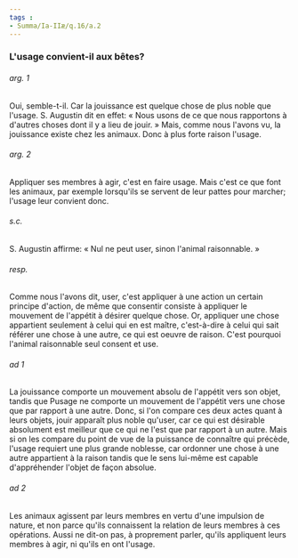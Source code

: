```yaml
---
tags : 
- Summa/Ia-IIæ/q.16/a.2
---
```


### L'usage convient-il aux bêtes?

###### arg. 1
Oui, semble-t-il. Car la jouissance est quelque chose de plus noble que l'usage. S. Augustin dit en effet: « Nous usons de ce que nous rapportons à d'autres choses dont il y a lieu de jouir. » Mais, comme nous l'avons vu, la jouissance existe chez les animaux. Donc à plus forte raison l'usage. 

###### arg. 2
Appliquer ses membres à agir, c'est en faire usage. Mais c'est ce que font les animaux, par exemple lorsqu'ils se servent de leur pattes pour marcher; l'usage leur convient donc. 

###### s.c.
S. Augustin affirme: « Nul ne peut user, sinon l'animal raisonnable. » 

###### resp.
Comme nous l'avons dit, user, c'est appliquer à une action un certain principe d'action, de même que consentir consiste à appliquer le mouvement de l'appétit à désirer quelque chose. Or, appliquer une chose appartient seulement à celui qui en est maître, c'est-à-dire à celui qui sait référer une chose à une autre, ce qui est oeuvre de raison. C'est pourquoi l'animal raisonnable seul consent et use. 

###### ad 1
La jouissance comporte un mouvement absolu de l'appétit vers son objet, tandis que Pusage ne comporte un mouvement de l'appétit vers une chose que par rapport à une autre. Donc, si l'on compare ces deux actes quant à leurs objets, jouir apparaît plus noble qu'user, car ce qui est désirable absolument est meilleur que ce qui ne l'est que par rapport à un autre. Mais si on les compare du point de vue de la puissance de connaître qui précède, l'usage requiert une plus grande noblesse, car ordonner une chose à une autre appartient à la raison tandis que le sens lui-même est capable d'appréhender l'objet de façon absolue. 

###### ad 2
Les animaux agissent par leurs membres en vertu d'une impulsion de nature, et non parce qu'ils connaissent la relation de leurs membres à ces opérations. Aussi ne dit-on pas, à proprement parler, qu'ils appliquent leurs membres à agir, ni qu'ils en ont l'usage. 

